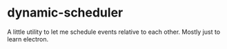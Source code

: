 # dynamic-scheduler
A little utility to let me schedule events relative to each other. Mostly just to learn electron.
